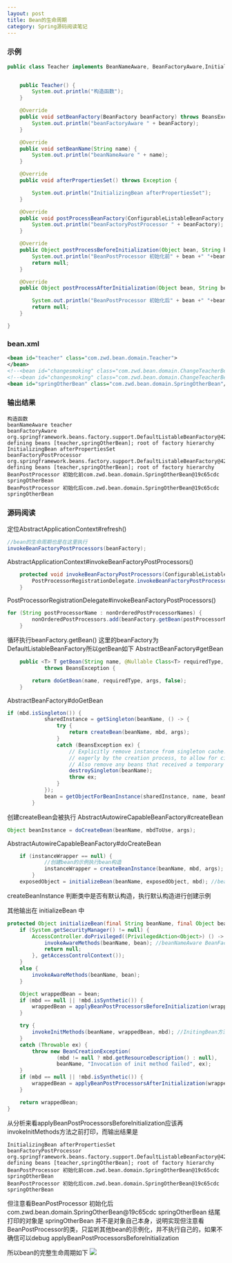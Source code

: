 ```yaml
---
layout: post
title: Bean的生命周期
category: Spring源码阅读笔记
---
```


### 示例
```java
public class Teacher implements BeanNameAware, BeanFactoryAware,InitializingBean, BeanFactoryPostProcessor, BeanPostProcessor  {


	public Teacher() {
		System.out.println("构造函数");
	}

	@Override
	public void setBeanFactory(BeanFactory beanFactory) throws BeansException {
		System.out.println("beanFactoryAware " + beanFactory);
	}

	@Override
	public void setBeanName(String name) {
		System.out.println("beanNameAware " + name);
	}

	@Override
	public void afterPropertiesSet() throws Exception {

		System.out.println("InitializingBean afterPropertiesSet");
	}

	@Override
	public void postProcessBeanFactory(ConfigurableListableBeanFactory beanFactory) throws BeansException {
		System.out.println("beanFactoryPostProcessor " + beanFactory);
	}

	@Override
	public Object postProcessBeforeInitialization(Object bean, String beanName) throws BeansException {
		System.out.println("BeanPostProcessor 初始化前" + bean +" "+beanName);
		return null;
	}

	@Override
	public Object postProcessAfterInitialization(Object bean, String beanName) throws BeansException {

		System.out.println("BeanPostProcessor 初始化后" + bean +" "+beanName);
		return null;
	}

}
```
### bean.xml
```xml
<bean id="teacher" class="com.zwd.bean.domain.Teacher">
</bean>
<!--<bean id="changesmoking" class="com.zwd.bean.domain.ChangeTeacherBeanFactoryPostProcessor"/>-->
<!--<bean id="changesmoking" class="com.zwd.bean.domain.ChangeTeacherBeanPostProcessor"/>-->
<bean id="springOtherBean" class="com.zwd.bean.domain.SpringOtherBean"/>
```
### 输出结果
```
构造函数
beanNameAware teacher
beanFactoryAware org.springframework.beans.factory.support.DefaultListableBeanFactory@4241e0f4: defining beans [teacher,springOtherBean]; root of factory hierarchy
InitializingBean afterPropertiesSet
beanFactoryPostProcessor org.springframework.beans.factory.support.DefaultListableBeanFactory@4241e0f4: defining beans [teacher,springOtherBean]; root of factory hierarchy
BeanPostProcessor 初始化前com.zwd.bean.domain.SpringOtherBean@19c65cdc springOtherBean
BeanPostProcessor 初始化后com.zwd.bean.domain.SpringOtherBean@19c65cdc springOtherBean
```

### 源码阅读
定位AbstractApplicationContext#refresh()
```java
//bean的生命周期也是在这里执行
invokeBeanFactoryPostProcessors(beanFactory);
```
AbstractApplicationContext#invokeBeanFactoryPostProcessors()
```java
	protected void invokeBeanFactoryPostProcessors(ConfigurableListableBeanFactory beanFactory) {
		PostProcessorRegistrationDelegate.invokeBeanFactoryPostProcessors(beanFactory, getBeanFactoryPostProcessors());
	}

```

PostProcessorRegistrationDelegate#invokeBeanFactoryPostProcessors()
```java
for (String postProcessorName : nonOrderedPostProcessorNames) {
        nonOrderedPostProcessors.add(beanFactory.getBean(postProcessorName, BeanFactoryPostProcessor.class));
    }
```
循环执行beanFactory.getBean() 这里的beanFactory为DefaultListableBeanFactory所以getBean如下
AbstractBeanFactory#getBean
```java
	public <T> T getBean(String name, @Nullable Class<T> requiredType, @Nullable Object... args)
			throws BeansException {

		return doGetBean(name, requiredType, args, false);
	}
```
AbstractBeanFactory#doGetBean
```java
if (mbd.isSingleton()) {
            sharedInstance = getSingleton(beanName, () -> {
                try {
                    return createBean(beanName, mbd, args);
                }
                catch (BeansException ex) {
                    // Explicitly remove instance from singleton cache: It might have been put there
                    // eagerly by the creation process, to allow for circular reference resolution.
                    // Also remove any beans that received a temporary reference to the bean.
                    destroySingleton(beanName);
                    throw ex;
                }
            });
            bean = getObjectForBeanInstance(sharedInstance, name, beanName, mbd);
        }
```
创建createBean会被执行
AbstractAutowireCapableBeanFactory#createBean
```java
Object beanInstance = doCreateBean(beanName, mbdToUse, args);
```
AbstractAutowireCapableBeanFactory#doCreateBean
```java
	if (instanceWrapper == null) {
			//创建bean的示例执行bean构造
			instanceWrapper = createBeanInstance(beanName, mbd, args);
		}
	exposedObject = initializeBean(beanName, exposedObject, mbd); //bean的生命周期
```
createBeanInstance 判断类中是否有默认构造，执行默认构造进行创建示例

其他输出在 initializeBean 中

```java
protected Object initializeBean(final String beanName, final Object bean, @Nullable RootBeanDefinition mbd) {
    if (System.getSecurityManager() != null) {
        AccessController.doPrivileged((PrivilegedAction<Object>) () -> {
            invokeAwareMethods(beanName, bean); //beanNameAware BeanFactoryAware执行
            return null;
        }, getAccessControlContext());
    }
    else {
        invokeAwareMethods(beanName, bean);
    }

    Object wrappedBean = bean;
    if (mbd == null || !mbd.isSynthetic()) {
        wrappedBean = applyBeanPostProcessorsBeforeInitialization(wrappedBean, beanName);
    }

    try {
        invokeInitMethods(beanName, wrappedBean, mbd); //InitingBean方法执行
    }
    catch (Throwable ex) {
        throw new BeanCreationException(
                (mbd != null ? mbd.getResourceDescription() : null),
                beanName, "Invocation of init method failed", ex);
    }
    if (mbd == null || !mbd.isSynthetic()) {
        wrappedBean = applyBeanPostProcessorsAfterInitialization(wrappedBean, beanName);
    }

    return wrappedBean;
}
```
从分析来看applyBeanPostProcessorsBeforeInitialization应该再invokeInitMethods方法之前打印，而输出结果是
```
InitializingBean afterPropertiesSet
beanFactoryPostProcessor org.springframework.beans.factory.support.DefaultListableBeanFactory@4241e0f4: defining beans [teacher,springOtherBean]; root of factory hierarchy
BeanPostProcessor 初始化前com.zwd.bean.domain.SpringOtherBean@19c65cdc springOtherBean
BeanPostProcessor 初始化后com.zwd.bean.domain.SpringOtherBean@19c65cdc springOtherBean
```
但注意看BeanPostProcessor 初始化后com.zwd.bean.domain.SpringOtherBean@19c65cdc springOtherBean 结尾打印的对象是 springOtherBean
并不是对象自己本身，说明实现但注意看BeanPostProcessor的类，只监听其他bean的示例化，并不执行自己的，如果不确信可以debug applyBeanPostProcessorsBeforeInitialization

所以bean的完整生命周期如下
![](/image/0001.png)
